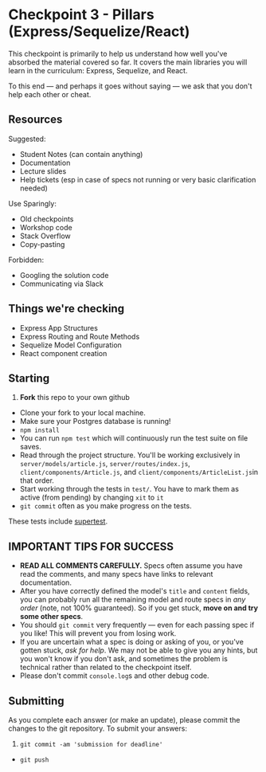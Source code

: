 # Checkpoint 3 - Pillars (Express/Sequelize/React)


This checkpoint is primarily to help us understand how well you've absorbed the material covered so far. It covers the main libraries you will learn in the curriculum: Express, Sequelize, and React.

To this end — and perhaps it goes without saying — we ask that you don't help each other or cheat.

## Resources

Suggested:
- Student Notes (can contain anything)
- Documentation
- Lecture slides
- Help tickets (esp in case of specs not running or very basic clarification needed)

Use Sparingly:
- Old checkpoints
- Workshop code
- Stack Overflow
- Copy-pasting

Forbidden:
- Googling the solution code
- Communicating via Slack

## Things we're checking

* Express App Structures
* Express Routing and Route Methods
* Sequelize Model Configuration
* React component creation

## Starting

1. **Fork** this repo to your own github
* Clone your fork to your local machine.
* Make sure your Postgres database is running!
* `npm install`
* You can run `npm test` which will continuously run the test suite on file saves.
* Read through the project structure. You'll be working exclusively in `server/models/article.js`, `server/routes/index.js`, `client/components/Article.js`, and  `client/components/ArticleList.js`in that order.
* Start working through the tests in `test/`.  You have to mark them as active (from pending) by changing `xit` to `it`
* `git commit` often as you make progress on the tests.

These tests include [supertest](https://github.com/visionmedia/supertest).

## IMPORTANT TIPS FOR SUCCESS

* **READ ALL COMMENTS CAREFULLY.** Specs often assume you have read the comments, and many specs have links to relevant documentation.
* After you have correctly defined the model's `title` and `content` fields, you can probably run all the remaining model and route specs in *any order* (note, not 100% guaranteed). So if you get stuck, **move on and try some other specs**.
* You should `git commit` very frequently — even for each passing spec if you like! This will prevent you from losing work.
* If you are uncertain what a spec is doing or asking of you, or you've gotten stuck, *ask for help*. We may not be able to give you any hints, but you won't know if you don't ask, and sometimes the problem is technical rather than related to the checkpoint itself.
* Please don't commit `console.log`s and other debug code.

## Submitting

As you complete each answer (or make an update), please commit the changes to the git repository.  To submit your answers:

1. `git commit -am 'submission for deadline'`
* `git push`
